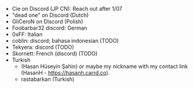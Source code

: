 - Cie on Discord (JP CN): Reach out after 1/07
- "dead one" on Discord (Dutch)
- GliCeroN on Discord (Polish)
- Foobarbar32 discord: German
- 0xFF: Italian
- coblin: discord; bahasa indonesian (TODO)
- Tekyera: discord (TODO)
- Skornett: French (discord) (TODO)
- Turkish
    - (Hasan Hüseyin Şahin) or maybe my nickname with my contact link (HasanH - https://hasanh.carrd.co). 
    - rastabarkan (Turkish)